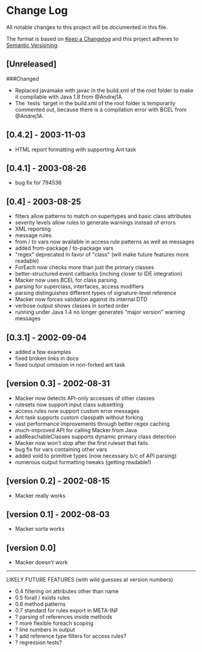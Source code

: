 # Change Log
All notable changes to this project will be documented in this file.

The format is based on [Keep a Changelog](http://keepachangelog.com/)
and this project adheres to [Semantic Versioning](http://semver.org/).

## [Unreleased]

###Changed
 - Replaced javamake with javac in the build.xml of the root folder to make it compilable with Java 1.8 from @Andrej1A.
 - The ´tests´ target in the build.xml of the root folder is temporarily commented out, because there is a compilation error with BCEL from @Andrej1A.


## [0.4.2] - 2003-11-03
 - HTML report formatting with supporting Ant task

## [0.4.1] - 2003-08-26
 - bug fix for 794536

## [0.4] - 2003-08-25
 - filters allow patterns to match on supertypes and basic class attributes
 - severity levels allow rules to generate warnings instead of errors
 - XML reporting
 - message rules
 - from / to vars now available in access rule patterns as well as messages
 - added from-package / to-package vars
 - "regex" deprecated in favor of "class" (will make future features more readable)
 - ForEach now checks more than just the primary classes
 - better-structured event callbacks (inching closer to IDE integration)
 - Macker now uses BCEL for class parsing
 - parsing for superclass, interfaces, access modifiers
 - parsing distinguishes different types of signature-level reference
 - Macker now forces validation against its internal DTD
 - verbose output shows classes in sorted order
 - running under Java 1.4 no longer generates "major version" warning messages

## [0.3.1] - 2002-09-04
 - added a few examples
 - fixed broken links in docs
 - fixed output omission in non-forked ant task

## [version 0.3] - 2002-08-31
 - Macker now detects API-only accesses of other classes
 - rulesets now support input class subsetting
 - access rules now support custom error messages
 - Ant task supports custom classpath without forking
 - vast performance improvements through better regex caching
 - much-improved API for calling Macker from Java
 - addReachableClasses supports dynamic primary class detection
 - Macker now won't stop after the first ruleset that fails
 - bug fix for vars containing other vars
 - added void to primitive types (now necessary b/c of API parsing)
 - numerous output formatting tweaks (getting readable!)

## [version 0.2] - 2002-08-15
 - Macker really works

## [version 0.1] - 2002-08-03
 - Macker sorta works

## [version 0.0]
 - Macker doesn't work

___________________________

LIKELY FUTURE FEATURES
(with wild guesses at version numbers)

 - 0.4 filtering on attributes other than name
 - 0.5 forall / exists rules
 - 0.6 method patterns
 - 0.7 standard for rules export in META-INF
 - ?   parsing of references inside methods
 - ?   more flexible foreach scoping
 - ?   line numbers in output
 - ?   add reference type filters for access rules?
 - ?   regression tests?
